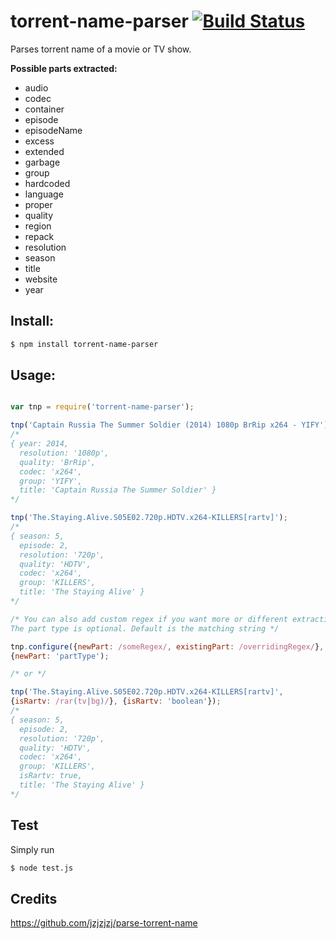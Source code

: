 # torrent-name-parser [![Build Status](https://img.shields.io/travis/jy95/torrent-name-parser.svg)](https://travis-ci.org/jy95/torrent-name-parser)

Parses torrent name of a movie or TV show.

**Possible parts extracted:**

- audio
- codec
- container
- episode
- episodeName
- excess
- extended
- garbage
- group
- hardcoded
- language
- proper
- quality
- region
- repack
- resolution
- season
- title
- website
- year

## Install:
```bash
$ npm install torrent-name-parser 
```

## Usage:
```javascript

var tnp = require('torrent-name-parser');

tnp('Captain Russia The Summer Soldier (2014) 1080p BrRip x264 - YIFY');
/*
{ year: 2014,
  resolution: '1080p',
  quality: 'BrRip',
  codec: 'x264',
  group: 'YIFY',
  title: 'Captain Russia The Summer Soldier' }
*/

tnp('The.Staying.Alive.S05E02.720p.HDTV.x264-KILLERS[rartv]');
/*
{ season: 5,
  episode: 2,
  resolution: '720p',
  quality: 'HDTV',
  codec: 'x264',
  group: 'KILLERS',
  title: 'The Staying Alive' }
*/

/* You can also add custom regex if you want more or different extraction 
The part type is optional. Default is the matching string */

tnp.configure({newPart: /someRegex/, existingPart: /overridingRegex/}, 
{newPart: 'partType');

/* or */

tnp('The.Staying.Alive.S05E02.720p.HDTV.x264-KILLERS[rartv]', 
{isRartv: /rar(tv|bg)/}, {isRartv: 'boolean'});
/*
{ season: 5,
  episode: 2,
  resolution: '720p',
  quality: 'HDTV',
  codec: 'x264',
  group: 'KILLERS',
  isRartv: true,
  title: 'The Staying Alive' }
*/

```

## Test
Simply run
```bash
$ node test.js
```

## Credits
https://github.com/jzjzjzj/parse-torrent-name
